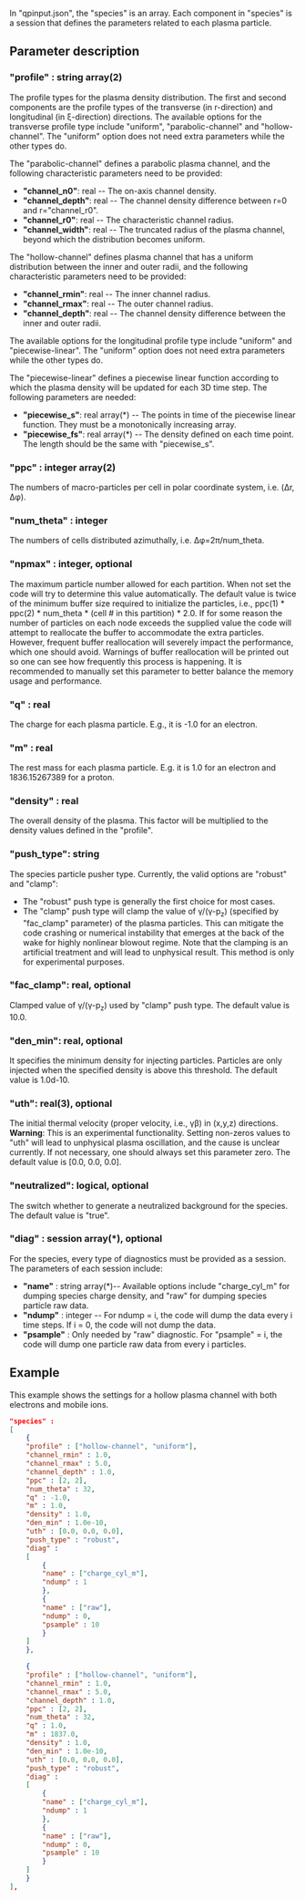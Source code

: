 In "qpinput.json", the "species" is an array. Each component in "species" is a session that defines the parameters related to each plasma particle. 

## Parameter description

### **"profile"** : string array(2)
The profile types for the plasma density distribution. The first and second components are the profile types of the transverse (in r-direction) and longitudinal (in &xi;-direction) directions. The available options for the transverse profile type include "uniform", "parabolic-channel" and "hollow-channel". The "uniform" option does not need extra parameters while the other types do.

The "parabolic-channel" defines a parabolic plasma channel, and the following characteristic parameters need to be provided:
- **"channel_n0"**: real -- The on-axis channel density.
- **"channel_depth"**: real -- The channel density difference between r=0 and r="channel\_r0".
- **"channel_r0"**: real -- The characteristic channel radius.
- **"channel_width"**: real -- The truncated radius of the plasma channel, beyond which the distribution becomes uniform.

The "hollow-channel" defines plasma channel that has a uniform distribution between the inner and outer radii, and the following characteristic parameters need to be provided:
- **"channel_rmin"**: real -- The inner channel radius.
- **"channel_rmax"**: real -- The outer channel radius.
- **"channel_depth"**: real -- The channel density difference between the inner and outer radii.

The available options for the longitudinal profile type include "uniform" and "piecewise-linear". The "uniform" option does not need extra parameters while the other types do.

The "piecewise-linear" defines a piecewise linear function according to which the plasma density will be updated for each 3D time step. The following parameters are needed:
- **"piecewise_s"**: real array(\*) -- The points in time of the piecewise linear function. They must be a monotonically increasing array.
- **"piecewise_fs"**: real array(\*) -- The density defined on each time point. The length should be the same with "piecewise\_s".

### **"ppc"** : integer array(2)
The numbers of macro-particles per cell in polar coordinate system, i.e. (&Delta;r, &Delta;&phi;).

### **"num_theta"** : integer
The numbers of cells distributed azimuthally, i.e. &Delta;&phi;=2&pi;/num_theta.

### **"npmax"** : integer, optional
The maximum particle number allowed for each partition. When not set the code will try to determine this value automatically. The default value is twice of the minimum buffer size required to initialize the particles, i.e., ppc(1) * ppc(2) * num_theta * (cell # in this partition) * 2.0. If for some reason the number of particles on each node exceeds the supplied value the code will attempt to reallocate the buffer to accommodate the extra particles. However, frequent buffer reallocation will severely impact the performance, which one should avoid. Warnings of buffer reallocation will be printed out so one can see how frequently this process is happening. It is recommended to manually set this parameter to better balance the memory usage and performance.

### **"q"** : real
The charge for each plasma particle. E.g., it is -1.0 for an electron.

### **"m"** : real
The rest mass for each plasma particle. E.g. it is 1.0 for an electron and 1836.15267389 for a proton.

### **"density"** : real
The overall density of the plasma. This factor will be multiplied to the density values defined in the "profile".

### **"push_type"**: string
The species particle pusher type. Currently, the valid options are "robust" and "clamp":
- The "robust" push type is generally the first choice for most cases.
- The "clamp" push type will clamp the value of &gamma;/(&gamma;-p<sub>z</sub>) (specified by "fac_clamp" parameter) of the plasma particles. This can mitigate the code crashing or numerical instability that emerges at the back of the wake for highly nonlinear blowout regime. Note that the clamping is an artificial treatment and will lead to unphysical result. This method is only for experimental purposes.

### **"fac_clamp"**: real, optional
Clamped value of &gamma;/(&gamma;-p<sub>z</sub>) used by "clamp" push type. The default value is 10.0.

### **"den_min"**: real, optional
It specifies the minimum density for injecting particles. Particles are only injected when the specified density is above this threshold. The default value is 1.0d-10.

### **"uth"**: real(3), optional
The initial thermal velocity (proper velocity, i.e., &gamma;&beta;) in (x,y,z) directions. __Warning__: This is an experimental functionality. Setting non-zeros values to "uth" will lead to unphysical plasma oscillation, and the cause is unclear currently. If not necessary, one should always set this parameter zero. The default value is [0.0, 0.0, 0.0].

### **"neutralized"**: logical, optional
The switch whether to generate a neutralized background for the species. The default value is "true".

### **"diag"** : session array(\*), optional
For the species, every type of diagnostics must be provided as a session. The parameters of each session include:

- **"name"** : string array(\*)-- Available options include "charge_cyl_m" for dumping species charge density, and "raw" for dumping species particle raw data.
- **"ndump"** : integer -- For ndump = i, the code will dump the data every i time steps. If i = 0, the code will not dump the data.
- **"psample"** : Only needed by "raw" diagnostic. For "psample" = i, the code will dump one particle raw data from every i particles.

## Example
This example shows the settings for a hollow plasma channel with both electrons and mobile ions.
```json
"species" :
[
    {
    "profile" : ["hollow-channel", "uniform"],
    "channel_rmin" : 1.0,
    "channel_rmax" : 5.0,
    "channel_depth" : 1.0,
    "ppc" : [2, 2],
    "num_theta" : 32,
    "q" : -1.0,
    "m" : 1.0,
    "density" : 1.0,
    "den_min" : 1.0e-10,
    "uth" : [0.0, 0.0, 0.0],
    "push_type" : "robust",
    "diag" :
    [
        {
        "name" : ["charge_cyl_m"],
        "ndump" : 1
        },
        {
        "name" : ["raw"],
        "ndump" : 0,
        "psample" : 10
        }
    ]    
    },

    {
    "profile" : ["hollow-channel", "uniform"],
    "channel_rmin" : 1.0,
    "channel_rmax" : 5.0,
    "channel_depth" : 1.0,
    "ppc" : [2, 2],
    "num_theta" : 32,
    "q" : 1.0,
    "m" : 1837.0,
    "density" : 1.0,
    "den_min" : 1.0e-10,
    "uth" : [0.0, 0.0, 0.0],
    "push_type" : "robust",
    "diag" :
    [
        {
        "name" : ["charge_cyl_m"],
        "ndump" : 1
        },
        {
        "name" : ["raw"],
        "ndump" : 0,
        "psample" : 10
        }
    ]    
    }
],
```
